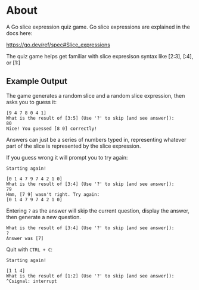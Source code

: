 # About

A Go slice expression quiz game. Go slice expressions are explained in the docs here:

https://go.dev/ref/spec#Slice_expressions

The quiz game helps get familiar with slice expresison syntax like [2:3], [:4], or [1:]

## Example Output

The game generates a random slice and a random slice expression, then asks you to guess it:

```
[9 4 7 8 0 4 1]
What is the result of [3:5] (Use '?' to skip [and see answer]):
80
Nice! You guessed [8 0] correctly!
```

Answers can just be a series of numbers typed in, representing whatever part of the slice is represented by the slice expression.

If you guess wrong it will prompt you to try again:

```
Starting again!

[0 1 4 7 9 7 4 2 1 0]
What is the result of [3:4] (Use '?' to skip [and see answer]):
79
Hmm, [7 9] wasn't right. Try again:
[0 1 4 7 9 7 4 2 1 0]
```

Entering `?` as the answer will skip the current question, display the answer, then generate a new question.

```
What is the result of [3:4] (Use '?' to skip [and see answer]):
?
Answer was [7]
```

Quit with `CTRL + C`:

```
Starting again!

[1 1 4]
What is the result of [1:2] (Use '?' to skip [and see answer]):
^Csignal: interrupt
```
